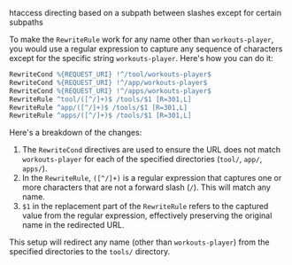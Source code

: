 htaccess directing based on a subpath between slashes except for certain subpaths

To make the `RewriteRule` work for any name other than `workouts-player`, you would use a regular expression to capture any sequence of characters except for the specific string `workouts-player`. Here's how you can do it:

```apache
RewriteCond %{REQUEST_URI} !^/tool/workouts-player$
RewriteCond %{REQUEST_URI} !^/app/workouts-player$
RewriteCond %{REQUEST_URI} !^/apps/workouts-player$
RewriteRule ^tool/([^/]+)$ /tools/$1 [R=301,L]
RewriteRule ^app/([^/]+)$ /tools/$1 [R=301,L]
RewriteRule ^apps/([^/]+)$ /tools/$1 [R=301,L]
```

Here's a breakdown of the changes:

1. The `RewriteCond` directives are used to ensure the URL does not match `workouts-player` for each of the specified directories (`tool/`, `app/`, `apps/`).
2. In the `RewriteRule`, `([^/]+)` is a regular expression that captures one or more characters that are not a forward slash (`/`). This will match any name.
3. `$1` in the replacement part of the `RewriteRule` refers to the captured value from the regular expression, effectively preserving the original name in the redirected URL.

This setup will redirect any name (other than `workouts-player`) from the specified directories to the `tools/` directory.